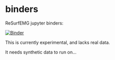 # binders
ReSurfEMG jupyter binders:

[![Binder](https://mybinder.org/badge_logo.svg)](https://mybinder.org/v2/gh/ReSurfEMG/binders/main?urlpath=https%3A%2F%2Fgithub.com%2FReSurfEMG%2Fbinders%2Fblob%2Fmain%2Fneuromuscular_efficiency_3lead_binder.ipynb)

This is currently experimental, and lacks real data.

It needs synthetic data to run on...
